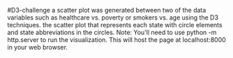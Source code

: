 #D3-challenge
  a scatter plot was generated between two of the data variables such as healthcare vs. poverty or smokers vs. age using the D3 techniques. the scatter plot that represents each state with circle elements and state abbreviations in the circles.
  Note: You'll need to use python -m http.server to run the visualization. This will host the page at localhost:8000 in your web browser.
